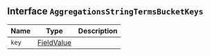 ## Interface `AggregationsStringTermsBucketKeys`

| Name | Type | Description |
| - | - | - |
| `key` | [FieldValue](./FieldValue.md) | &nbsp; |
